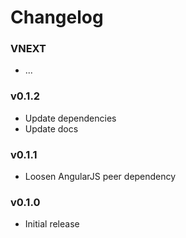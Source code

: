 # Changelog

### VNEXT
* ...

### v0.1.2
* Update dependencies
* Update docs

### v0.1.1
* Loosen AngularJS peer dependency

### v0.1.0
* Initial release
